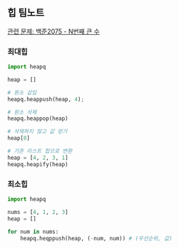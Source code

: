 ## 힙 팀노트

[관련 문제: 백준2075 - N번째 큰 수](https://www.acmicpc.net/problem/2075)

### 최대힙
```python
import heapq

heap = []

# 원소 삽입
heapq.heappush(heap, 4);

# 원소 삭제
heapq.heappop(heap)

# 삭제하지 않고 값 얻기
heap[0]

# 기존 리스트 힙으로 변환
heap = [4, 2, 3, 1]
heapq.heapify(heap)
```

### 최소힙
```python
import heapq

nums = [4, 1, 2, 3]
heap = []

for num in nums:
    heapq.heqppush(heap, (-num, num)) # (우선순위, 값)
```
